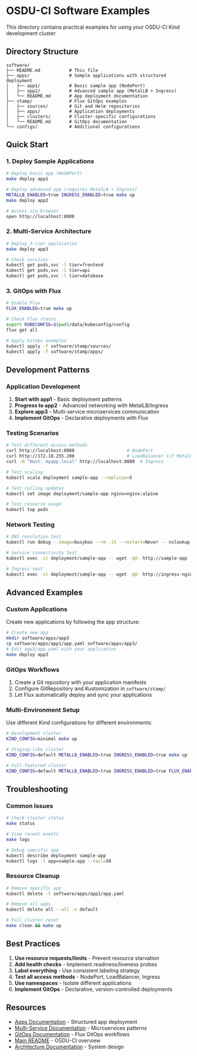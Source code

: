 # OSDU-CI Software Examples

This directory contains practical examples for using your OSDU-CI Kind development cluster.

## Directory Structure

```
software/
├── README.md           # This file
├── apps/               # Sample applications with structured deployment
│   ├── app1/           # Basic sample app (NodePort)
│   ├── app2/           # Advanced sample app (MetalLB + Ingress)
│   └── README.md       # App deployment documentation
├── stamp/              # Flux GitOps examples
│   ├── sources/        # Git and Helm repositories
│   ├── apps/           # Application deployments
│   ├── clusters/       # Cluster-specific configurations
│   └── README.md       # GitOps documentation
└── configs/            # Additional configurations
```

## Quick Start

### 1. Deploy Sample Applications

```bash
# Deploy basic app (NodePort)
make deploy app1

# Deploy advanced app (requires MetalLB + Ingress)
METALLB_ENABLED=true INGRESS_ENABLED=true make up
make deploy app2

# Access via browser
open http://localhost:8080
```

### 2. Multi-Service Architecture

```bash
# Deploy 3-tier application
make deploy app3

# Check services
kubectl get pods,svc -l tier=frontend
kubectl get pods,svc -l tier=api  
kubectl get pods,svc -l tier=database
```

### 3. GitOps with Flux

```bash
# Enable Flux
FLUX_ENABLED=true make up

# Check Flux status
export KUBECONFIG=$(pwd)/data/kubeconfig/config
flux get all

# Apply GitOps examples
kubectl apply -f software/stamp/sources/
kubectl apply -f software/stamp/apps/
```

## Development Patterns

### Application Development

1. **Start with app1** - Basic deployment patterns
2. **Progress to app2** - Advanced networking with MetalLB/Ingress
3. **Explore app3** - Multi-service microservices communication
4. **Implement GitOps** - Declarative deployments with Flux

### Testing Scenarios

```bash
# Test different access methods
curl http://localhost:8080                    # NodePort
curl http://172.18.255.200                    # LoadBalancer (if MetalLB enabled)
curl -H "Host: myapp.local" http://localhost:8080  # Ingress

# Test scaling
kubectl scale deployment sample-app --replicas=5

# Test rolling updates  
kubectl set image deployment/sample-app nginx=nginx:alpine

# Test resource usage
kubectl top pods
```

### Network Testing

```bash
# DNS resolution test
kubectl run debug --image=busybox --rm -it --restart=Never -- nslookup kubernetes.default

# Service connectivity test
kubectl exec -it deployment/sample-app -- wget -qO- http://sample-app

# Ingress test
kubectl exec -it deployment/sample-app -- wget -qO- http://ingress-nginx-controller.ingress-nginx
```

## Advanced Examples

### Custom Applications

Create new applications by following the app structure:

```bash
# Create new app
mkdir software/apps/app3
cp software/apps/app1/app.yaml software/apps/app3/
# Edit app3/app.yaml with your application
make deploy app3
```

### GitOps Workflows

1. Create a Git repository with your application manifests
2. Configure GitRepository and Kustomization in `software/stamp/`
3. Let Flux automatically deploy and sync your applications

### Multi-Environment Setup

Use different Kind configurations for different environments:

```bash
# Development cluster
KIND_CONFIG=minimal make up

# Staging-like cluster  
KIND_CONFIG=default METALLB_ENABLED=true INGRESS_ENABLED=true make up

# Full-featured cluster
KIND_CONFIG=default METALLB_ENABLED=true INGRESS_ENABLED=true FLUX_ENABLED=true make up
```

## Troubleshooting

### Common Issues

```bash
# Check cluster status
make status

# View recent events
make logs

# Debug specific app
kubectl describe deployment sample-app
kubectl logs -l app=sample-app --tail=50
```

### Resource Cleanup

```bash
# Remove specific app
kubectl delete -f software/apps/app1/app.yaml

# Remove all apps
kubectl delete all --all -n default

# Full cluster reset
make clean && make up
```

## Best Practices

1. **Use resource requests/limits** - Prevent resource starvation
2. **Add health checks** - Implement readiness/liveness probes  
3. **Label everything** - Use consistent labeling strategy
4. **Test all access methods** - NodePort, LoadBalancer, Ingress
5. **Use namespaces** - Isolate different applications
6. **Implement GitOps** - Declarative, version-controlled deployments

## Resources

- [Apps Documentation](apps/README.md) - Structured app deployment
- [Multi-Service Documentation](apps/app3/README.md) - Microservices patterns
- [GitOps Documentation](stamp/README.md) - Flux GitOps workflows
- [Main README](../README.md) - OSDU-CI overview
- [Architecture Documentation](../docs/architecture.md) - System design